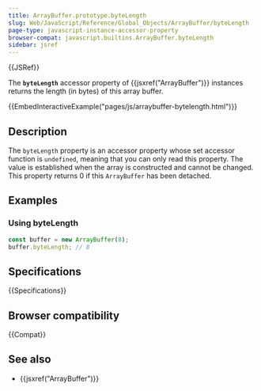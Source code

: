 ```yaml
---
title: ArrayBuffer.prototype.byteLength
slug: Web/JavaScript/Reference/Global_Objects/ArrayBuffer/byteLength
page-type: javascript-instance-accessor-property
browser-compat: javascript.builtins.ArrayBuffer.byteLength
sidebar: jsref
---
```


{{JSRef}}

The **`byteLength`** accessor property of {{jsxref("ArrayBuffer")}} instances returns the length (in bytes) of this array buffer.

{{EmbedInteractiveExample("pages/js/arraybuffer-bytelength.html")}}

## Description

The `byteLength` property is an accessor property whose set accessor function is `undefined`, meaning that you can only read this property. The value is established when the array is constructed and cannot be changed. This property returns 0 if this `ArrayBuffer` has been detached.

## Examples

### Using byteLength

```js
const buffer = new ArrayBuffer(8);
buffer.byteLength; // 8
```

## Specifications

{{Specifications}}

## Browser compatibility

{{Compat}}

## See also

- {{jsxref("ArrayBuffer")}}
